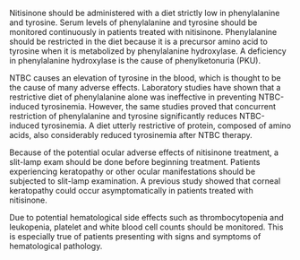 Nitisinone should be administered with a diet strictly low in phenylalanine and tyrosine. Serum levels of phenylalanine and tyrosine should be monitored continuously in patients treated with nitisinone. Phenylalanine should be restricted in the diet because it is a precursor amino acid to tyrosine when it is metabolized by phenylalanine hydroxylase. A deficiency in phenylalanine hydroxylase is the cause of phenylketonuria (PKU).

NTBC causes an elevation of tyrosine in the blood, which is thought to be the cause of many adverse effects. Laboratory studies have shown that a restrictive diet of phenylalanine alone was ineffective in preventing NTBC-induced tyrosinemia. However, the same studies proved that concurrent restriction of phenylalanine and tyrosine significantly reduces NTBC-induced tyrosinemia. A diet utterly restrictive of protein, composed of amino acids, also considerably reduced tyrosinemia after NTBC therapy.

Because of the potential ocular adverse effects of nitisinone treatment, a slit-lamp exam should be done before beginning treatment. Patients experiencing keratopathy or other ocular manifestations should be subjected to slit-lamp examination. A previous study showed that corneal keratopathy could occur asymptomatically in patients treated with nitisinone.

Due to potential hematological side effects such as thrombocytopenia and leukopenia, platelet and white blood cell counts should be monitored. This is especially true of patients presenting with signs and symptoms of hematological pathology.